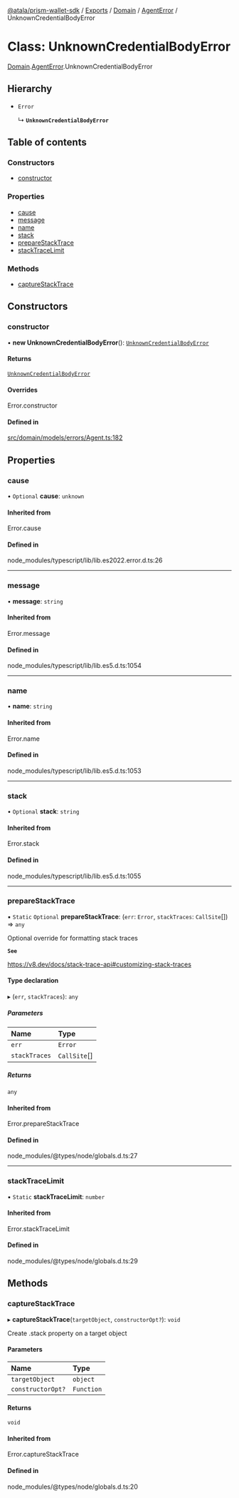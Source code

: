 [@atala/prism-wallet-sdk](../README.md) / [Exports](../modules.md) / [Domain](../modules/Domain.md) / [AgentError](../modules/Domain.AgentError.md) / UnknownCredentialBodyError

# Class: UnknownCredentialBodyError

[Domain](../modules/Domain.md).[AgentError](../modules/Domain.AgentError.md).UnknownCredentialBodyError

## Hierarchy

- `Error`

  ↳ **`UnknownCredentialBodyError`**

## Table of contents

### Constructors

- [constructor](Domain.AgentError.UnknownCredentialBodyError.md#constructor)

### Properties

- [cause](Domain.AgentError.UnknownCredentialBodyError.md#cause)
- [message](Domain.AgentError.UnknownCredentialBodyError.md#message)
- [name](Domain.AgentError.UnknownCredentialBodyError.md#name)
- [stack](Domain.AgentError.UnknownCredentialBodyError.md#stack)
- [prepareStackTrace](Domain.AgentError.UnknownCredentialBodyError.md#preparestacktrace)
- [stackTraceLimit](Domain.AgentError.UnknownCredentialBodyError.md#stacktracelimit)

### Methods

- [captureStackTrace](Domain.AgentError.UnknownCredentialBodyError.md#capturestacktrace)

## Constructors

### constructor

• **new UnknownCredentialBodyError**(): [`UnknownCredentialBodyError`](Domain.AgentError.UnknownCredentialBodyError.md)

#### Returns

[`UnknownCredentialBodyError`](Domain.AgentError.UnknownCredentialBodyError.md)

#### Overrides

Error.constructor

#### Defined in

[src/domain/models/errors/Agent.ts:182](https://github.com/hyperledger/identus-edge-agent-sdk-ts/blob/47157819fe5d19bccc5fcc542e98f32706bff6c2/src/domain/models/errors/Agent.ts#L182)

## Properties

### cause

• `Optional` **cause**: `unknown`

#### Inherited from

Error.cause

#### Defined in

node_modules/typescript/lib/lib.es2022.error.d.ts:26

___

### message

• **message**: `string`

#### Inherited from

Error.message

#### Defined in

node_modules/typescript/lib/lib.es5.d.ts:1054

___

### name

• **name**: `string`

#### Inherited from

Error.name

#### Defined in

node_modules/typescript/lib/lib.es5.d.ts:1053

___

### stack

• `Optional` **stack**: `string`

#### Inherited from

Error.stack

#### Defined in

node_modules/typescript/lib/lib.es5.d.ts:1055

___

### prepareStackTrace

▪ `Static` `Optional` **prepareStackTrace**: (`err`: `Error`, `stackTraces`: `CallSite`[]) => `any`

Optional override for formatting stack traces

**`See`**

https://v8.dev/docs/stack-trace-api#customizing-stack-traces

#### Type declaration

▸ (`err`, `stackTraces`): `any`

##### Parameters

| Name | Type |
| :------ | :------ |
| `err` | `Error` |
| `stackTraces` | `CallSite`[] |

##### Returns

`any`

#### Inherited from

Error.prepareStackTrace

#### Defined in

node_modules/@types/node/globals.d.ts:27

___

### stackTraceLimit

▪ `Static` **stackTraceLimit**: `number`

#### Inherited from

Error.stackTraceLimit

#### Defined in

node_modules/@types/node/globals.d.ts:29

## Methods

### captureStackTrace

▸ **captureStackTrace**(`targetObject`, `constructorOpt?`): `void`

Create .stack property on a target object

#### Parameters

| Name | Type |
| :------ | :------ |
| `targetObject` | `object` |
| `constructorOpt?` | `Function` |

#### Returns

`void`

#### Inherited from

Error.captureStackTrace

#### Defined in

node_modules/@types/node/globals.d.ts:20
